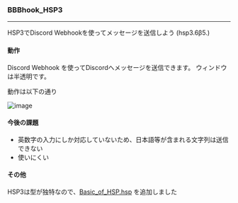 ### BBBhook_HSP3
-------------------------------
HSP3でDiscord Webhookを使ってメッセージを送信しよう (hsp3.6β5.)
  
#### 動作  
Discord Webhook を使ってDiscordへメッセージを送信できます。
ウィンドウは半透明です。  
  
動作は以下の通り  
  
![image](https://user-images.githubusercontent.com/60131202/111424197-c0f0fc80-8734-11eb-99cd-6758bb052b8d.png)

#### 今後の課題
+ 英数字の入力にしか対応していないため、日本語等が含まれる文字列は送信できない  
+ 使いにくい

#### その他
HSP3は型が独特なので、[Basic_of_HSP.hsp](https://github.com/Fukuda-B/BBBhook_HSP3/blob/master/Basic_of_HSP.hsp) を追加しました
